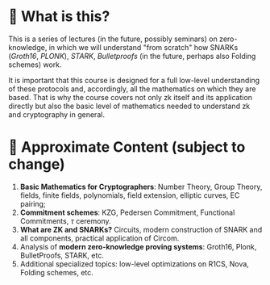 # :raising_hand: What is this?
This is a series of lectures (in the future, possibly seminars) on zero-knowledge, in which we will understand "from scratch" how SNARKs (_Groth16_, _PLONK_), _STARK_, _Bulletproofs_ (in the future, perhaps also Folding schemes) work.

It is important that this course is designed for a full low-level understanding of these protocols and, accordingly, all the mathematics on which they are based. That is why the course covers not only zk itself and its application directly but also the basic level of mathematics needed to understand zk and cryptography in general.

# :notebook_with_decorative_cover: Approximate Content (subject to change)

1. **Basic Mathematics for Cryptographers**: Number Theory, Group Theory, fields, finite fields, polynomials, field extension, elliptic curves, EC pairing;
2. **Commitment schemes**: KZG, Pedersen Commitment, Functional Commitments, $\tau$ ceremony.
3. **What are ZK and SNARKs?** Circuits, modern construction of SNARK and all components, practical application of Circom.
4. Analysis of **modern zero-knowledge proving systems**: Groth16, Plonk, BulletProofs, STARK, etc.
5. Additional specialized topics: low-level optimizations on R1CS, Nova, Folding schemes, etc.
